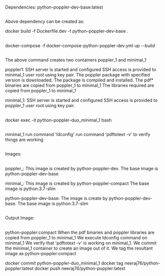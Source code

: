 Dependencies:
python-poppler-dev-base:latest
##
Above dependency can be created as:

docker build -f Dockerfile.dev -t python-poppler-dev-base .
##

docker-compose -f docker-compose-python-poppler-dev.yml up --build
## 
The above command creates two containers poppler_1 and minimal_1

poppler1:
SSH server is started and configured
SSH access is provided to minimal_1 user root using key pair.
The poppler package with specified version is downloaded.
The package is compiled and installed. 
The pdf* binaries are copied from poppler_1 to minimal_1
The libraries required are copied from poppler_1 to minimal_1
 
minimal_1:
SSH server is started and configured
SSH access is provided to poppler_1 user root using key pair.
##

docker exec -it python-poppler-duo_minimal_1 bash
##
minimal_1
run command 'ldconfig'
run command 'pdftotext -v' to verify things are working
##


Images:
##
poppler_<n>:
This image is created by python-poppler-dev.
The base image is python-poppler-dev-base

minimal_<n>:
This image is created by python-poppler-compact
The base image is python:3.7-slim

python-poppler-dev-base:
The image is create by python-poppler-dev-base.
The base image is python:3.7-slim
##

Output Image:
##
python-poppler:compact
When the pdf binaries and poppler libraries are copied from poppler_1 to minimal_1
We execute ldconfig command on minimal_1
We verify that 'pdftotext -v' is working on minimal_1.
We commit the minimal_1 container to create an image out of it.
We tag the resultant image as python-poppler:compact

docker commit python-poppler-duo_minimal_1
docker tag <hash> neeraj76/python-poppler:latest
docker push neeraj76/python-poppler:latest
##